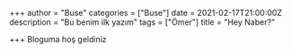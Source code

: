 +++
author = "Buse"
categories = ["Buse"]
date = 2021-02-17T21:00:00Z
description = "Bu benim ilk yazım"
tags = ["Ömer"]
title = "Hey Naber?"

+++
Bloguma hoş geldiniz